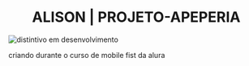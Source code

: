<h1 align = "center">ALISON | PROJETO-APEPERIA </h1>

![distintivo em desenvolvimento](https://img.shields.io/badge/STATUS-EM%20DESENVOLVIMENTO-green)

criando durante o curso de mobile fist da alura
